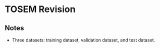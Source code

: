 # TOSEM Revision

## Notes

* Three datasets: training dataset, validation dataset, and test dataset.